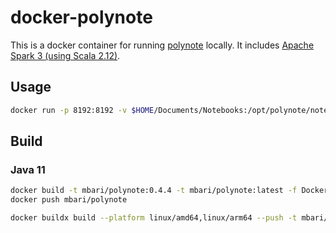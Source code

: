 # docker-polynote

This is a docker container for running [polynote](https://polynote.org/) locally. It includes [Apache Spark 3 (using Scala 2.12)](https://spark.apache.org/).

## Usage

```bash
docker run -p 8192:8192 -v $HOME/Documents/Notebooks:/opt/polynote/notebooks --name polynote mbari/polynote
```

## Build

### Java 11

```bash
docker build -t mbari/polynote:0.4.4 -t mbari/polynote:latest -f Dockerfile.jdk11 .
docker push mbari/polynote
```

```bash
docker buildx build --platform linux/amd64,linux/arm64 --push -t mbari/polynote:0.4.5 -t mbari/polynote:latest -f Dockerfile.jdk11 .
```
